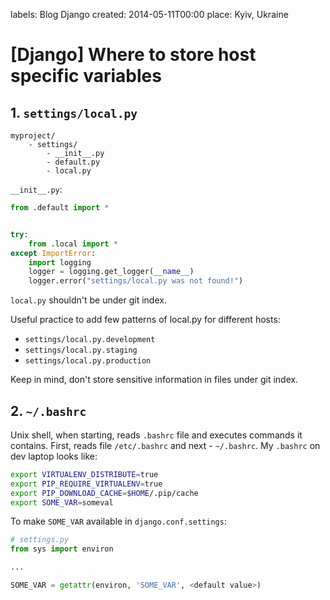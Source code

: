 labels: Blog
        Django
created: 2014-05-11T00:00
place: Kyiv, Ukraine

# [Django] Where to store host specific variables

## 1. ```settings/local.py```

```text
myproject/
    - settings/
        - __init__.py
        - default.py
        - local.py
```

```__init__.py```:
```python
from .default import *


try:
    from .local import *
except ImportError:
    import logging
    logger = logging.get_logger(__name__)
    logger.error("settings/local.py was not found!")
```

```local.py``` shouldn't be under git index.

Useful practice to add few patterns of local.py for different hosts:

- ```settings/local.py.development```
- ```settings/local.py.staging```
- ```settings/local.py.production```

Keep in mind, don't store sensitive information in files under git index.

## 2. ```~/.bashrc```

Unix shell, when starting, reads ```.bashrc``` file and executes commands it contains.
First, reads file ```/etc/.bashrc``` and next - ```~/.bashrc```.
My ```.bashrc``` on dev laptop looks like:
```bash
export VIRTUALENV_DISTRIBUTE=true
export PIP_REQUIRE_VIRTUALENV=true
export PIP_DOWNLOAD_CACHE=$HOME/.pip/cache
export SOME_VAR=someval
```

To make ```SOME_VAR``` available in ```django.conf.settings```:
```python
# settings.py
from sys import environ

...

SOME_VAR = getattr(environ, 'SOME_VAR', <default value>)
```
